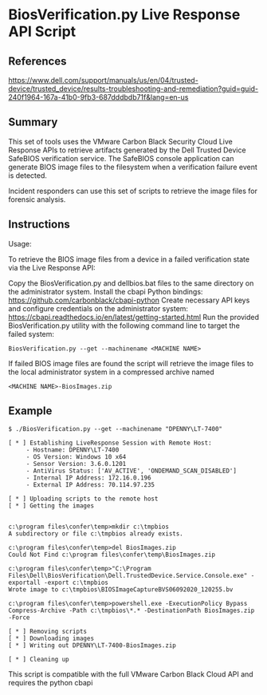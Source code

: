 # BiosVerification.py Live Response API Script

## References
https://www.dell.com/support/manuals/us/en/04/trusted-device/trusted_device/results-troubleshooting-and-remediation?guid=guid-240f1964-167a-41b0-9fb3-687dddbdb71f&lang=en-us

## Summary

This set of tools uses the VMware Carbon Black Security Cloud Live Response APIs to retrieve artifacts generated by the Dell Trusted Device SafeBIOS verification service. The SafeBIOS console application can generate BIOS image files to the filesystem when a verification failure event is detected.

Incident responders can use this set of scripts to retrieve the image files for forensic analysis.


## Instructions

Usage:

To retrieve the BIOS image files from a device in a failed verification state via the Live Response API:


Copy the BiosVerification.py and dellbios.bat files to the same directory on the administrator system. 
Install the cbapi Python bindings: https://github.com/carbonblack/cbapi-python
Create necessary API keys and configure credentials on the administrator system: https://cbapi.readthedocs.io/en/latest/getting-started.html 
Run the provided BiosVerification.py utility with the following command line to target the failed system:
```
BiosVerification.py --get --machinename <MACHINE NAME>
```

If failed BIOS image files are found the script will retrieve the image files to the local administrator system in a compressed archive named 
```
<MACHINE NAME>-BiosImages.zip
```

## Example

```
$ ./BiosVerification.py --get --machinename "DPENNY\LT-7400"

[ * ] Establishing LiveResponse Session with Remote Host:
     - Hostname: DPENNY\LT-7400
     - OS Version: Windows 10 x64
     - Sensor Version: 3.6.0.1201
     - AntiVirus Status: ['AV_ACTIVE', 'ONDEMAND_SCAN_DISABLED']
     - Internal IP Address: 172.16.0.196
     - External IP Address: 70.114.97.235

[ * ] Uploading scripts to the remote host
[ * ] Getting the images


c:\program files\confer\temp>mkdir c:\tmpbios 
A subdirectory or file c:\tmpbios already exists.

c:\program files\confer\temp>del BiosImages.zip 
Could Not Find c:\program files\confer\temp\BiosImages.zip

c:\program files\confer\temp>"C:\Program Files\Dell\BiosVerification\Dell.TrustedDevice.Service.Console.exe" -exportall -export c:\tmpbios 
Wrote image to c:\tmpbios\BIOSImageCaptureBVS06092020_120255.bv

c:\program files\confer\temp>powershell.exe -ExecutionPolicy Bypass Compress-Archive -Path c:\tmpbios\*.* -DestinationPath BiosImages.zip -Force 

[ * ] Removing scripts
[ * ] Downloading images
[ * ] Writing out DPENNY\LT-7400-BiosImages.zip

[ * ] Cleaning up

```


This script is compatible with the full VMware Carbon Black Cloud API and requires the python cbapi